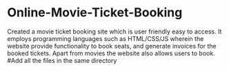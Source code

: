 # Online-Movie-Ticket-Booking
Created a movie ticket booking site which is user friendly easy to access. It employs programming languages such as HTML/CSS/JS wherein the website provide functionality to book seats, and generate invoices for the booked tickets. Apart from movies the website also allows users to book. 
#Add all the files in the same directory
